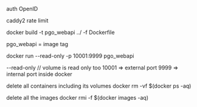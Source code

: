 auth OpenID

caddy2
rate limit

docker build -t pgo_webapi ../ -f Dockerfile

pgo_webapi = image tag

docker run --read-only -p 10001:9999 pgo_webapi

--read-only // volume is read only too
10001 => external port
9999 => internal port inside docker

delete all containers including its volumes
docker rm -vf $(docker ps -aq)

delete all the images
docker rmi -f $(docker images -aq)